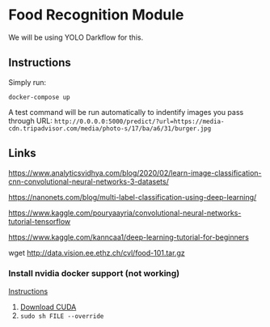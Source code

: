 
# Food Recognition Module

We will be using YOLO Darkflow for this.

## Instructions

Simply run:
```
docker-compose up
```

A test command will be run automatically to indentify images you pass through URL:
`http://0.0.0.0:5000/predict/?url=https://media-cdn.tripadvisor.com/media/photo-s/17/ba/a6/31/burger.jpg`

## Links

https://www.analyticsvidhya.com/blog/2020/02/learn-image-classification-cnn-convolutional-neural-networks-3-datasets/

https://nanonets.com/blog/multi-label-classification-using-deep-learning/

https://www.kaggle.com/pouryaayria/convolutional-neural-networks-tutorial-tensorflow

https://www.kaggle.com/kanncaa1/deep-learning-tutorial-for-beginners

wget http://data.vision.ee.ethz.ch/cvl/food-101.tar.gz

### Install nvidia docker support (not working)

[Instructions](https://askubuntu.com/questions/799184/how-can-i-install-cuda-on-ubuntu-16-04)

1. [Download CUDA](https://developer.nvidia.com/cuda-downloads)
2. `sudo sh FILE --override`
